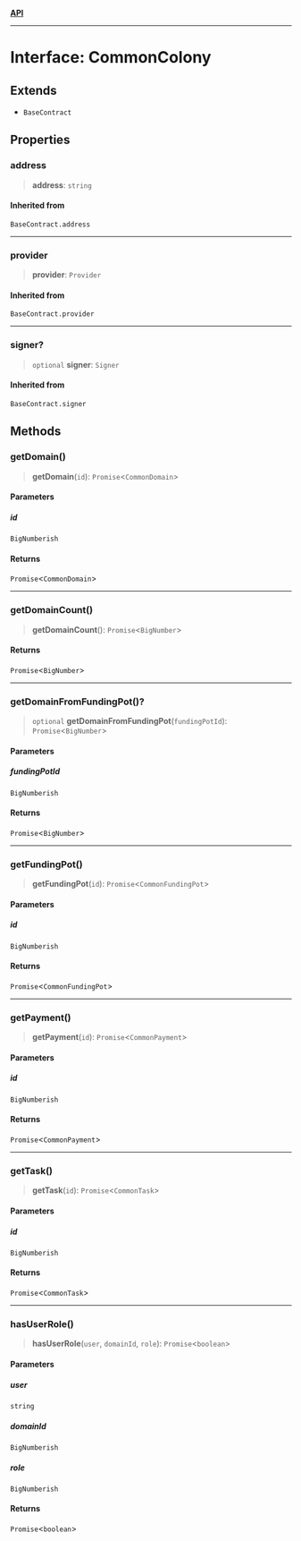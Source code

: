 [**API**](../README.md)

***

# Interface: CommonColony

## Extends

- `BaseContract`

## Properties

### address

> **address**: `string`

#### Inherited from

`BaseContract.address`

***

### provider

> **provider**: `Provider`

#### Inherited from

`BaseContract.provider`

***

### signer?

> `optional` **signer**: `Signer`

#### Inherited from

`BaseContract.signer`

## Methods

### getDomain()

> **getDomain**(`id`): `Promise`\<`CommonDomain`\>

#### Parameters

##### id

`BigNumberish`

#### Returns

`Promise`\<`CommonDomain`\>

***

### getDomainCount()

> **getDomainCount**(): `Promise`\<`BigNumber`\>

#### Returns

`Promise`\<`BigNumber`\>

***

### getDomainFromFundingPot()?

> `optional` **getDomainFromFundingPot**(`fundingPotId`): `Promise`\<`BigNumber`\>

#### Parameters

##### fundingPotId

`BigNumberish`

#### Returns

`Promise`\<`BigNumber`\>

***

### getFundingPot()

> **getFundingPot**(`id`): `Promise`\<`CommonFundingPot`\>

#### Parameters

##### id

`BigNumberish`

#### Returns

`Promise`\<`CommonFundingPot`\>

***

### getPayment()

> **getPayment**(`id`): `Promise`\<`CommonPayment`\>

#### Parameters

##### id

`BigNumberish`

#### Returns

`Promise`\<`CommonPayment`\>

***

### getTask()

> **getTask**(`id`): `Promise`\<`CommonTask`\>

#### Parameters

##### id

`BigNumberish`

#### Returns

`Promise`\<`CommonTask`\>

***

### hasUserRole()

> **hasUserRole**(`user`, `domainId`, `role`): `Promise`\<`boolean`\>

#### Parameters

##### user

`string`

##### domainId

`BigNumberish`

##### role

`BigNumberish`

#### Returns

`Promise`\<`boolean`\>
